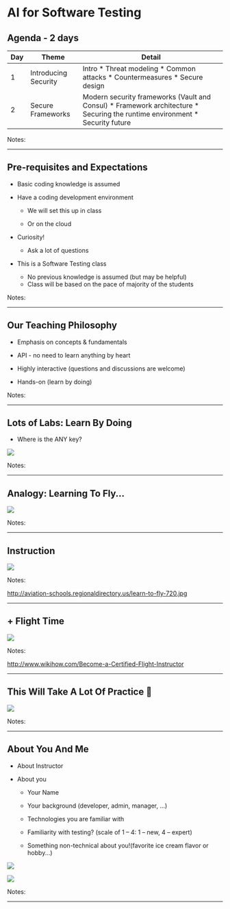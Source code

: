 # AI for Software Testing

  
## Agenda - 2 days

| Day | Theme                | Detail                                                                                                |
|-----|----------------------|-------------------------------------------------------------------------------------------------------|
| 1   | Introducing Security | Intro * Threat modeling * Common attacks * Countermeasures * Secure design                                                          |
| 2   | Secure Frameworks    | Modern security frameworks (Vault and Consul) *  Framework architecture  * Securing the runtime environment * Security future |


Notes: 

---

## Pre-requisites and Expectations


 * Basic coding knowledge is assumed

 * Have a coding development environment

     - We will set this up in class
     
     - Or on the cloud

 * Curiosity!

   - Ask a lot of questions 

 * This is a Software Testing class
   - No previous knowledge is assumed (but may be helpful) 
   - Class will be based on the pace of majority of the students


Notes: 



---

## Our Teaching Philosophy


 * Emphasis on concepts & fundamentals

 * API - no need to learn anything by heart

 * Highly interactive (questions and discussions are welcome)

 * Hands-on (learn by doing)


Notes: 



---

## Lots of Labs: Learn By Doing


 * Where is the ANY key?

![](../../assets/images/about/any-key.png) <!-- {"left" : 1.63, "top" : 2.83, "height" : 4.26, "width" : 5.29} -->


Notes: 



---

## Analogy: Learning To Fly...


![](../../assets/images/about/learn-to-fly.png)  <!-- {"left" : 0.26, "top" : 0.9, "height" : 6.17, "width" : 9.74} -->


Notes: 



---

## Instruction


![](../../assets/images/about/classroom-instruction.png)  <!-- {"left" : 0.26, "top" : 0.9, "height" : 6.17, "width" : 9.74} -->

Notes: 

http://aviation-schools.regionaldirectory.us/learn-to-fly-720.jpg



---

## + Flight Time

![](../../assets/images/about/cockpit.png)  <!-- {"left" : 0.26, "top" : 0.9, "height" : 6.17, "width" : 9.74} -->

Notes: 

http://www.wikihow.com/Become-a-Certified-Flight-Instructor



---

## This Will Take A Lot Of Practice 

![](../../assets/images/about/practice.png)  <!-- {"left" : 0.26, "top" : 0.9, "height" : 6.17, "width" : 9.74} -->


Notes: 



---


## About You And Me


 * About Instructor

 * About you

     - Your Name

     - Your background (developer, admin, manager, ...)

     - Technologies you are familiar with

     - Familiarity with testing? (scale of 1 – 4:  1 – new,   4 – expert)

     - Something non-technical about you!(favorite ice cream flavor or hobby...)

![](../images/ice-cream.png)  <!-- {"left" : 0.67, "top" : 5.51, "height" : 1.73, "width" : 2.33} -->

![](../images/hiking.png)   <!-- {"left" : 3.60, "top" : 5.51, "height" : 1.73, "width" : 2.33} -->
 

Notes: 



---

